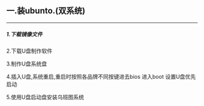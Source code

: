 ## 一.装ubunto.(双系统)

------



##### 1.下载镜像文件

2.下载U盘制作软件

3.制作U盘系统盘

4.插入U盘,系统重启,重启时按照各品牌不同按键进去bios  进入boot 设置U盘优先启动

5.使用U盘启动盘安装乌班图系统

